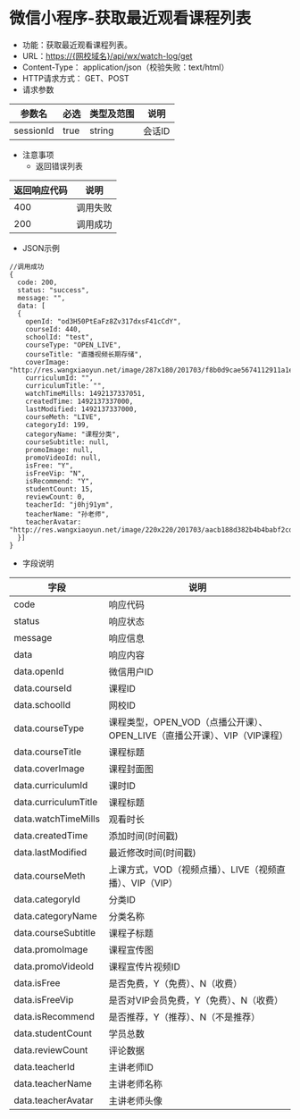 # 微信小程序-获取最近观看课程列表

* 功能：获取最近观看课程列表。
* URL：[https://{网校域名}/api/wx/watch-log/get](https://{网校域名}/api/wx/watch-log/get)
* Content-Type： application/json（校验失败：text/html）
* HTTP请求方式： GET、POST
* 请求参数

| 参数名 | 必选 | 类型及范围 | 说明 |
| --- | --- | --- | --- |
| sessionId | true | string | 会话ID |

* 注意事项
  * 返回错误列表

| 返回响应代码 | 说明 |
| --- | --- |
| 400 | 调用失败 |
| 200 | 调用成功 |

* JSON示例

```
//调用成功
{
  code: 200,
  status: "success",
  message: "",
  data: [
  {
	openId: "od3H50PtEaFz8Zv317dxsF41cCdY",
    courseId: 440,
    schoolId: "test",
    courseType: "OPEN_LIVE",
    courseTitle: "直播视频长期存储",
    coverImage: "http://res.wangxiaoyun.net/image/287x180/201703/f8b0d9cae5674112911a1eb3392e230e.png",
    curriculumId: "",
    curriculumTitle: "",
    watchTimeMills: 1492137337051,
    createdTime: 1492137337000,
    lastModified: 1492137337000,
    courseMeth: "LIVE",
    categoryId: 199,
    categoryName: "课程分类",
    courseSubtitle: null,
    promoImage: null,
    promoVideoId: null,
    isFree: "Y",
    isFreeVip: "N",
    isRecommend: "Y",
    studentCount: 15,
    reviewCount: 0,
    teacherId: "j0hj91ym",
    teacherName: "孙老师",
    teacherAvatar: "http://res.wangxiaoyun.net/image/220x220/201703/aacb188d382b4b4babf2cd817d991742.png"
  }]
}
```

* 字段说明

| 字段 | 说明 |
| --- | --- |
| code | 响应代码 |
| status | 响应状态 |
| message | 响应信息 |
| data | 响应内容 |
| data.openId | 微信用户ID |
| data.courseId | 课程ID |
| data.schoolId | 网校ID |
| data.courseType | 课程类型，OPEN_VOD（点播公开课）、OPEN_LIVE（直播公开课）、VIP（VIP课程） |
| data.courseTitle | 课程标题 |
| data.coverImage | 课程封面图 |
| data.curriculumId | 课时ID |
| data.curriculumTitle | 课程标题 |
| data.watchTimeMills | 观看时长 |
| data.createdTime | 添加时间(时间戳) |
| data.lastModified | 最近修改时间(时间戳) |
| data.courseMeth | 上课方式，VOD（视频点播）、LIVE（视频直播）、VIP（VIP） |
| data.categoryId | 分类ID |
| data.categoryName | 分类名称 |
| data.courseSubtitle | 课程子标题 |
| data.promoImage | 课程宣传图 |
| data.promoVideoId | 课程宣传片视频ID |
| data.isFree | 是否免费，Y（免费）、N（收费） |
| data.isFreeVip | 是否对VIP会员免费，Y（免费）、N（收费） |
| data.isRecommend | 是否推荐，Y（推荐）、N（不是推荐） |
| data.studentCount | 学员总数 |
| data.reviewCount | 评论数据 |
| data.teacherId | 主讲老师ID |
| data.teacherName | 主讲老师名称 |
| data.teacherAvatar | 主讲老师头像 |


